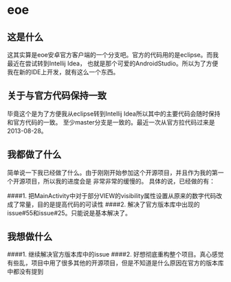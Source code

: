 eoe
===
这是什么
--------
这其实算是eoe安卓官方客户端的一个分支吧。官方的代码用的是eclipse。而我最近在尝试转到Intellij Idea，
也就是那个可爱的AndroidStudio。所以为了方便我在新的IDE上开发，就有这么一个东西。
    
关于与官方代码保持一致
----------------------
毕竟这个是为了方便我从eclipse转到Intellij Idea所以其中的主要代码会随时保持和官方代码的一致。
至少master分支是一致的。最近一次从官方拉代码过来是2013-08-28。

我都做了什么
------------
简单说一下我已经做了什么。由于刚刚开始参加这个开源项目，并且作为我的第一个开源项目，所以我的进度会是
非常非常的缓慢的。
具体的说，已经做的有：

####1. 把MainActivity中对于部分VIEW的visibility属性设置从原来的数字代码改成了常量，目的是提高代码的可读性
####2. 解决了官方版本库中出现的issue#55和issue#25。只能说是基本解决了。
    
我想做什么
----------
####1. 继续解决官方版本库中的issue
####2. 好想彻底重构整个项目。真心感觉有些乱，项目中用了很多其他的开源项目，但是不知道是什么原因在官方的版本库中都没有提到
